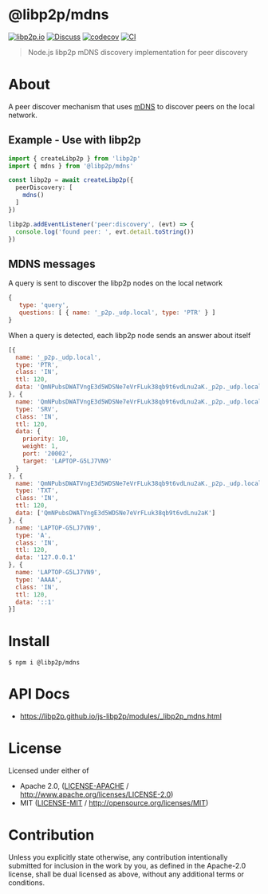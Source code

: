 # @libp2p/mdns

[![libp2p.io](https://img.shields.io/badge/project-libp2p-yellow.svg?style=flat-square)](http://libp2p.io/)
[![Discuss](https://img.shields.io/discourse/https/discuss.libp2p.io/posts.svg?style=flat-square)](https://discuss.libp2p.io)
[![codecov](https://img.shields.io/codecov/c/github/libp2p/js-libp2p.svg?style=flat-square)](https://codecov.io/gh/libp2p/js-libp2p)
[![CI](https://img.shields.io/github/actions/workflow/status/libp2p/js-libp2p/main.yml?branch=main\&style=flat-square)](https://github.com/libp2p/js-libp2p/actions/workflows/main.yml?query=branch%3Amain)

> Node.js libp2p mDNS discovery implementation for peer discovery

# About

<!--

!IMPORTANT!

Everything in this README between "# About" and "# Install" is automatically
generated and will be overwritten the next time the doc generator is run.

To make changes to this section, please update the @packageDocumentation section
of src/index.js or src/index.ts

To experiment with formatting, please run "npm run docs" from the root of this
repo and examine the changes made.

-->

A peer discover mechanism that uses [mDNS](https://datatracker.ietf.org/doc/html/rfc6762) to discover peers on the local network.

## Example - Use with libp2p

```TypeScript
import { createLibp2p } from 'libp2p'
import { mdns } from '@libp2p/mdns'

const libp2p = await createLibp2p({
  peerDiscovery: [
    mdns()
  ]
})

libp2p.addEventListener('peer:discovery', (evt) => {
  console.log('found peer: ', evt.detail.toString())
})
```

## MDNS messages

A query is sent to discover the libp2p nodes on the local network

```js
{
   type: 'query',
   questions: [ { name: '_p2p._udp.local', type: 'PTR' } ]
}
```

When a query is detected, each libp2p node sends an answer about itself

```js
[{
  name: '_p2p._udp.local',
  type: 'PTR',
  class: 'IN',
  ttl: 120,
  data: 'QmNPubsDWATVngE3d5WDSNe7eVrFLuk38qb9t6vdLnu2aK._p2p._udp.local'
}, {
  name: 'QmNPubsDWATVngE3d5WDSNe7eVrFLuk38qb9t6vdLnu2aK._p2p._udp.local',
  type: 'SRV',
  class: 'IN',
  ttl: 120,
  data: {
    priority: 10,
    weight: 1,
    port: '20002',
    target: 'LAPTOP-G5LJ7VN9'
  }
}, {
  name: 'QmNPubsDWATVngE3d5WDSNe7eVrFLuk38qb9t6vdLnu2aK._p2p._udp.local',
  type: 'TXT',
  class: 'IN',
  ttl: 120,
  data: ['QmNPubsDWATVngE3d5WDSNe7eVrFLuk38qb9t6vdLnu2aK']
}, {
  name: 'LAPTOP-G5LJ7VN9',
  type: 'A',
  class: 'IN',
  ttl: 120,
  data: '127.0.0.1'
}, {
  name: 'LAPTOP-G5LJ7VN9',
  type: 'AAAA',
  class: 'IN',
  ttl: 120,
  data: '::1'
}]
```

# Install

```console
$ npm i @libp2p/mdns
```

# API Docs

- <https://libp2p.github.io/js-libp2p/modules/_libp2p_mdns.html>

# License

Licensed under either of

- Apache 2.0, ([LICENSE-APACHE](LICENSE-APACHE) / <http://www.apache.org/licenses/LICENSE-2.0>)
- MIT ([LICENSE-MIT](LICENSE-MIT) / <http://opensource.org/licenses/MIT>)

# Contribution

Unless you explicitly state otherwise, any contribution intentionally submitted for inclusion in the work by you, as defined in the Apache-2.0 license, shall be dual licensed as above, without any additional terms or conditions.
